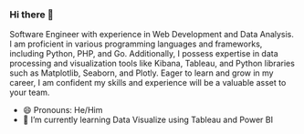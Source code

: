 ### Hi there 👋
Software Engineer with experience in Web Development and Data Analysis. I am proficient in various programming languages and frameworks, including Python, PHP, and Go. Additionally, I possess expertise in data processing and visualization tools like Kibana, Tableau, and Python libraries such as Matplotlib, Seaborn, and Plotly. Eager to learn and grow in my career, I am confident my skills and experience will be a valuable asset to your team.

- 😄 Pronouns: He/Him
- 🌱 I’m currently learning Data Visualize using Tableau and Power BI
